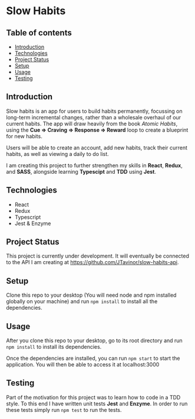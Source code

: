 # Slow Habits

## Table of contents
* [Introduction](#introduction)
* [Technologies](#technologies)
* [Project Status](#project-status)
* [Setup](#setup)
* [Usage](#usage)
* [Testing](#testing)



## <a name="introduction"/>  Introduction
Slow habits is an app for users to build habits permanently, focussing on long-term incremental changes, rather than a wholesale overhaul of our current habits. The app will draw heavily from the book *Atomic Habits*, using the __Cue => Craving => Response => Reward__ loop to create a blueprint for new habits.  
  
Users will be able to create an account, add new habits, track their current habits, as well as viewing a daily to do list.  

I am creating this project to further strengthen my skills in __React__, __Redux__, and __SASS__, alongside learning __Typescipt__ and __TDD__ using __Jest__.

## <a name="technologies"/>  Technologies
* React
* Redux
* Typescript
* Jest & Enzyme

## <a name="project-status"/> Project Status
This project is currently under development. It will eventually be connected to the API I am creating at https://github.com/JTavinor/slow-habits-api.

## <a name="setup"/> Setup
Clone this repo to your desktop (You will need node and npm installed globally on your machine) and run
`
npm install
`
to install all the dependencies.

## <a name="usage"/> Usage
After you clone this repo to your desktop, go to its root directory and run `npm install` to install its dependencies.

Once the dependencies are installed, you can run `npm start` to start the application. You will then be able to access it at localhost:3000

## <a name="testing"/>  Testing
Part of the motivation for this project was to learn how to code in a TDD style. To this end I have written unit tests __Jest__ and __Enzyme__. In order to run these tests simply run `npm test` to run the tests.
